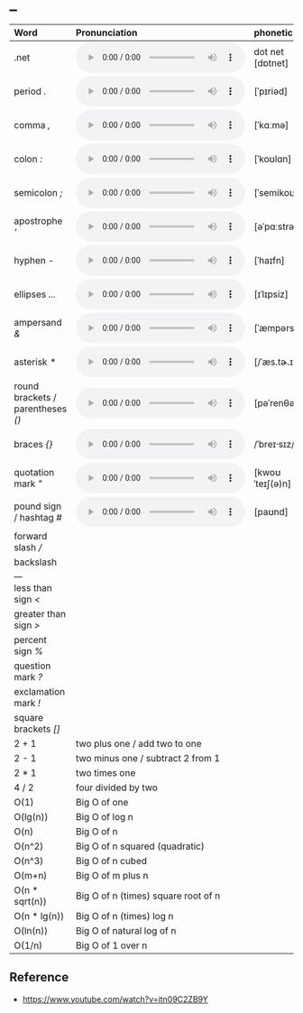 
# _

| Word  | Pronunciation | phonetic |
| :-- | :-- | :-- |
| .net | <audio src="/awesome-pronunciation/public/audio/dot-net.mp3" controls="controls" controlslist="nodownload"></audio> | dot net [dɒtnet] |
| period _._ | <audio src="/awesome-pronunciation/public/audio/period.mp3" controls="controls" controlslist="nodownload"></audio> | [ˈpɪriəd] |
| comma _,_ | <audio src="/awesome-pronunciation/public/audio/comma.mp3" controls="controls" controlslist="nodownload"></audio> | [ˈkɑːmə] |
| colon _:_ | <audio src="/awesome-pronunciation/public/audio/colon.mp3" controls="controls" controlslist="nodownload"></audio> | [ˈkoʊlɑn] |
| semicolon _;_ | <audio src="/awesome-pronunciation/public/audio/semicolon.mp3" controls="controls" controlslist="nodownload"></audio> | [ˈsemikoʊlən] |
| apostrophe _'_ | <audio src="/awesome-pronunciation/public/audio/apostrophe.mp3" controls="controls" controlslist="nodownload"></audio> | [əˈpɑːstrəfi] |
| hyphen _-_ | <audio src="/awesome-pronunciation/public/audio/hyphen.mp3" controls="controls" controlslist="nodownload"></audio> | [ˈhaɪfn] |
| ellipses _..._ | <audio src="/awesome-pronunciation/public/audio/ellipses.mp3" controls="controls" controlslist="nodownload"></audio> | [ɪˈlɪpsiz] |
| ampersand _&_ | <audio src="/awesome-pronunciation/public/audio/ampersand.mp3" controls="controls" controlslist="nodownload"></audio> | [ˈæmpərsænd] |
| asterisk _*_ | <audio src="/awesome-pronunciation/public/audio/asterisk.mp3" controls="controls" controlslist="nodownload"></audio> | [/ˈæs.tɚ.ɪsk/] |
| round brackets / parentheses _()_ | <audio src="/awesome-pronunciation/public/audio/parentheses.mp3" controls="controls" controlslist="nodownload"></audio> | [pəˈrenθəsiːz] |
| braces _{}_ | <audio src="/awesome-pronunciation/public/audio/braces.mp3" controls="controls" controlslist="nodownload"></audio> | /ˈbreɪ·sɪz/ |
| quotation mark _"_ | <audio src="/awesome-pronunciation/public/audio/quotation-mark.mp3" controls="controls" controlslist="nodownload"></audio> | [kwoʊˈteɪʃ(ə)n] |
| pound sign / hashtag _#_ | <audio src="/awesome-pronunciation/public/audio/pound-sign.mp3" controls="controls" controlslist="nodownload"></audio> | [paʊnd] |
| forward slash _/_ |  |  |
| backslash _\_ |  |  |
| less than sign _<_ |  |  |
| greater than sign _>_ |  |  |
| percent sign _%_ |  |  |
| question mark _?_ |  |  |
| exclamation mark _!_ |  |  |
| square brackets _[]_ |  |  |
| 2 + 1 | two plus one / add two to one |  |
| 2 - 1 | two minus one / subtract 2 from 1 |  |
| 2 * 1 | two times one |  |
| 4 / 2 | four divided by two |  |
| O(1) | Big O of one |  |
| O(lg(n)) | Big O of log n |  |
| O(n) | Big O of n |  |
| O(n^2) | Big O of n squared (quadratic) |  |
| O(n^3) | Big O of n cubed |  |
| O(m+n) | Big O of m plus n |  |
| O(n * sqrt(n)) | Big O of n (times) square root of n |  |
| O(n * lg(n)) | Big O of n (times) log n |  |
| O(ln(n)) | Big O of natural log of n |  |
| O(1/n) | Big O of 1 over n |  |

## Reference

- https://www.youtube.com/watch?v=itn09C2ZB9Y
